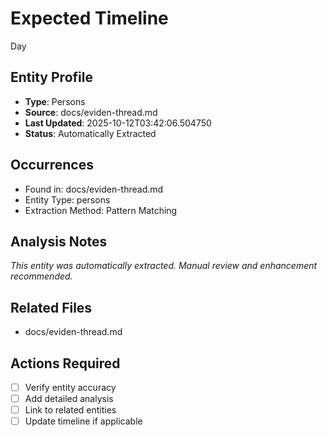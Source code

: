 # Expected Timeline
Day

## Entity Profile
- **Type**: Persons
- **Source**: docs/eviden-thread.md
- **Last Updated**: 2025-10-12T03:42:06.504750
- **Status**: Automatically Extracted

## Occurrences
- Found in: docs/eviden-thread.md
- Entity Type: persons
- Extraction Method: Pattern Matching

## Analysis Notes
*This entity was automatically extracted. Manual review and enhancement recommended.*

## Related Files
- docs/eviden-thread.md

## Actions Required
- [ ] Verify entity accuracy
- [ ] Add detailed analysis
- [ ] Link to related entities
- [ ] Update timeline if applicable
